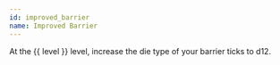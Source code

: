 ```yaml
---
id: improved_barrier
name: Improved Barrier
---
```

At the {{ level }} level, increase the die type of your barrier ticks to d12.
